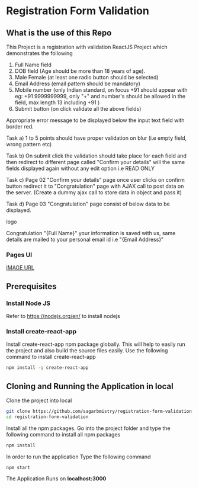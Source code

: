 # Registration Form Validation
## What is the use of this Repo
This Project is a registration with validation ReactJS Project which demonstrates the following
1) Full Name field
2) DOB field (Age should be more than 18 years of age).
3) Male  Female (at least one radio button should be selected)
4) Email Address (email pattern should be mandatory)
4) Mobile number (only Indian standard, on focus +91 should appear with eg: +91 9999999999, only "+" and number's should be allowed in the field, max length 13 including +91 )
5) Submit button (on click validate all the above fields)

Appropriate error message to be displayed below the input text field with border red.


Task a) 1 to 5 points should have proper validation on blur (i.e empty field, wrong pattern etc)

Task b) On submit click the validation should take place for each field and then redirect to different page called "Confirm your details" will the same fields displayed again without any edit option i.e READ ONLY

Task c) Page 02 "Confirm your details" page once user clicks on confirm button redirect it to "Congratulation" page with AJAX call to post data on the server. (Create a dummy ajax call to store data in object and pass it)

Task d) Page 03 "Congratulation" page consist of below data to be displayed.

 

logo

Congratulation "{Full Name}" your information is saved with us, same details are mailed to your personal email id i.e "{Email Address}"

### Pages UI
[IMAGE URL](https://github.com/sagarbmistry/registration-form-validation/blob/master/src/assets/ui.png?raw=true)

## Prerequisites
### Install Node JS
Refer to https://nodejs.org/en/ to install nodejs

### Install create-react-app
Install create-react-app npm package globally. This will help to easily run the project and also build the source files easily. Use the following command to install create-react-app

```bash
npm install -g create-react-app
```

## Cloning and Running the Application in local

Clone the project into local
```bash
git clone https://github.com/sagarbmistry/registration-form-validation.git
cd registration-form-validation
```

Install all the npm packages. Go into the project folder and type the following command to install all npm packages

```bash
npm install
```

In order to run the application Type the following command

```bash
npm start
```

The Application Runs on **localhost:3000**
